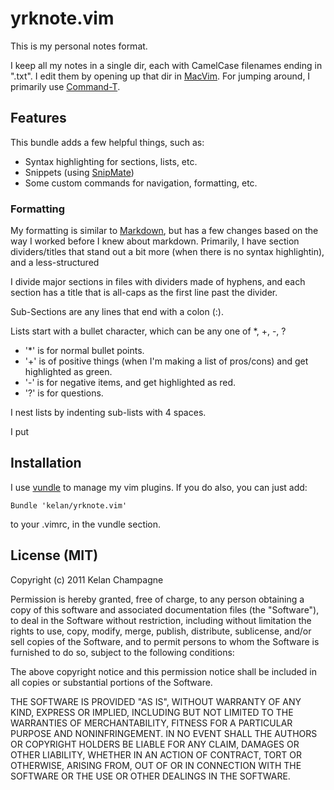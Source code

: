 yrknote.vim
===========

This is my personal notes format.


I keep all my notes in a single dir, each with CamelCase filenames
ending in ".txt".  I edit them by opening up that dir in
[MacVim](http://code.google.com/p/macvim/).  For jumping around, I
primarily use [Command-T](https://github.com/wincent/Command-T).

Features
--------

This bundle adds a few helpful things, such as:

* Syntax highlighting for sections, lists, etc.
* Snippets (using [SnipMate](https://github.com/garbas/vim-snipmate))
* Some custom commands for navigation, formatting, etc.

### Formatting

My formatting is similar to [Markdown](), but has a few changes based on
the way I worked before I knew about markdown.  Primarily, I have
section dividers/titles that stand out a bit more (when there is no
syntax highlightin), and a less-structured

I divide major sections in files with dividers made of hyphens, and each
section has a title that is all-caps as the first line past the divider.

Sub-Sections are any lines that end with a colon (:).

Lists start with a bullet character, which can be any one of *, +, -, ?
* '*' is for normal bullet points.
* '+' is of positive things (when I'm making a list of pros/cons) and
  get highlighted as green.
* '-' is for negative items, and get highlighted as red.
* '?' is for questions.

I nest lists by indenting sub-lists with 4 spaces.

I put


Installation
------------

I use [vundle](https://github.com/gmarik/vundle) to manage my vim
plugins.  If you do also, you can just add:

    Bundle 'kelan/yrknote.vim'

to your .vimrc, in the vundle section.


License (MIT)
-------------

Copyright (c) 2011 Kelan Champagne

Permission is hereby granted, free of charge, to any person obtaining a copy
of this software and associated documentation files (the "Software"), to deal
in the Software without restriction, including without limitation the rights
to use, copy, modify, merge, publish, distribute, sublicense, and/or sell
copies of the Software, and to permit persons to whom the Software is
furnished to do so, subject to the following conditions:

The above copyright notice and this permission notice shall be included in
all copies or substantial portions of the Software.

THE SOFTWARE IS PROVIDED "AS IS", WITHOUT WARRANTY OF ANY KIND, EXPRESS OR
IMPLIED, INCLUDING BUT NOT LIMITED TO THE WARRANTIES OF MERCHANTABILITY,
FITNESS FOR A PARTICULAR PURPOSE AND NONINFRINGEMENT. IN NO EVENT SHALL THE
AUTHORS OR COPYRIGHT HOLDERS BE LIABLE FOR ANY CLAIM, DAMAGES OR OTHER
LIABILITY, WHETHER IN AN ACTION OF CONTRACT, TORT OR OTHERWISE, ARISING FROM,
OUT OF OR IN CONNECTION WITH THE SOFTWARE OR THE USE OR OTHER DEALINGS IN
THE SOFTWARE.

